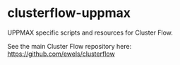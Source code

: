 # clusterflow-uppmax
UPPMAX specific scripts and resources for Cluster Flow.

See the main Cluster Flow repository here: https://github.com/ewels/clusterflow
